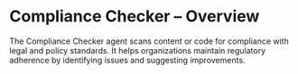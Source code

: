 # Compliance Checker – Overview

The Compliance Checker agent scans content or code for compliance with legal and policy standards. It helps organizations maintain regulatory adherence by identifying issues and suggesting improvements.